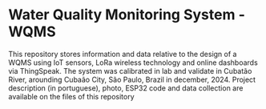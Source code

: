 # Water Quality Monitoring System - WQMS
This repository stores information and data relative to the design of a WQMS using IoT sensors, LoRa wireless technology and online dashboards via ThingSpeak.
The system was calibrated in lab and validate in Cubatão River, arounding Cubaão City, São Paulo, Brazil in december, 2024.
Project description (in portuguese), photo, ESP32 code and data collection are available on the files of this repository
